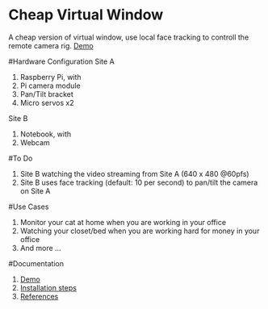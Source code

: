 # Cheap Virtual Window
A cheap version of virtual window, use local face tracking to controll the remote camera rig.  [Demo](doc/assets/demo1.mp4)

#Hardware Configuration
Site A

1. Raspberry Pi, with
  1. Pi camera module
  2. Pan/Tilt bracket
  3. Micro servos x2

Site B

1. Notebook, with
  1. Webcam

#To Do

1. Site B watching the video streaming from Site A (640 x 480 @60pfs)
2. Site B uses face tracking (default: 10 per second) to pan/tilt the camera on Site A

#Use Cases

1. Monitor your cat at home when you are working in your office
2. Watching your closet/bed when you are working hard for money in your office
3. And more ...

#Documentation
1. [Demo](doc/assets/demo1.mp4)
2. [Installation steps](doc/installation.md)
3. [References](doc/references.md)

